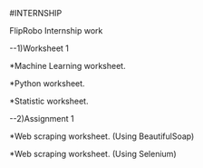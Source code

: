 #INTERNSHIP

FlipRobo Internship work

--1)Worksheet 1

*Machine Learning worksheet.

*Python worksheet.

*Statistic worksheet.

--2)Assignment 1

*Web scraping worksheet. (Using BeautifulSoap)

*Web scraping worksheet. (Using Selenium)
